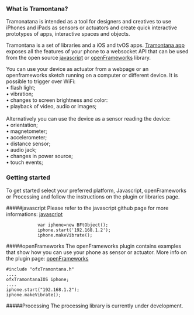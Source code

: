 

### What is Tramontana?
Tramonatana is intended as a tool for designers and creatives to use iPhones and iPads as sensors or actuators and create quick interactive prototypes of apps, interactive spaces and objects.

Tramontana is a set of libraries and a iOS and tvOS apps. [Tramontana app](https://itunes.apple.com/us/app/tramontana/id1121069555?mt=8) exposes all the features of your phone to a websocket API that can be used from the open source [javascript](https://github.com/pierdr/tramontana) or [openFrameworks](https://github.com/pierdr/ofxTramontana) library.<br/>

You can use your device as actuator from a webpage or an openframeworks sketch running on a computer or different device. It is possible to trigger over WiFi:<br/>
• flash light;<br/>
• vibration;<br/>
• changes to screen brightness and color:<br/>
• playback of video, audio or images;<br/>
<br/>
Alternatively you can use the device as a sensor reading the device:<br/>
• orientation;<br/>
• magnetometer;<br/>
• accelerometer;<br/>
• distance sensor;<br/>
• audio jack;<br/>
• changes in power source;<br/>
• touch events;<br/>



### Getting started
To get started select your preferred platform, Javascript, openFrameworks or Processing and follow the instructions on the plugin or libraries page.

#####javascript
Please refer to the javascript github page for more informations:
[javascript](https://github.com/pierdr/tramontana)

~~~~ 
			var iphone=new BFtObject();
			iphone.start('192.168.1.2');
			iphone.makeVibrate();
~~~~ 
		

#####openFrameworks
The openFrameworks plugin contains examples that show how you can use your phone as sensor or actuator. More info on the plugin page: [openFrameworks](https://github.com/pierdr/ofxTramontana)

~~~~ 
#include "ofxTramontana.h"
....
ofxTramontanaIOS iphone;
....
iphone.start("192.168.1.2");
iphone.makeVibrate();
~~~~ 

#####Processing
The processing library is currently under development.


